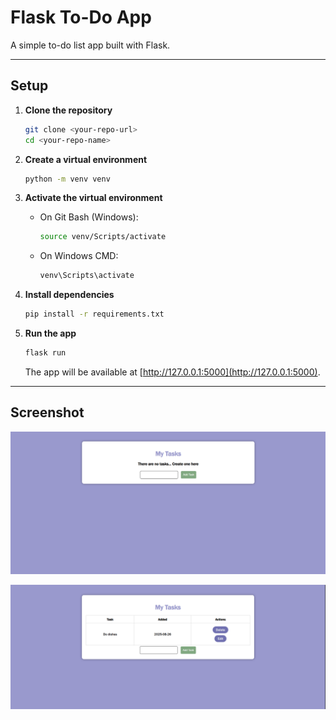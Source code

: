 # Flask To-Do App

A simple to-do list app built with Flask.  

---

## Setup

1. **Clone the repository**
   ```bash
   git clone <your-repo-url>
   cd <your-repo-name>
   ```

2. **Create a virtual environment**
   ```bash
   python -m venv venv
   ```

3. **Activate the virtual environment**
   - On Git Bash (Windows):
     ```bash
     source venv/Scripts/activate
     ```
   - On Windows CMD:
     ```bash
     venv\Scripts\activate
     ```

4. **Install dependencies**
   ```bash
   pip install -r requirements.txt
   ```

5. **Run the app**
   ```bash
   flask run
   ```
   The app will be available at [http://127.0.0.1:5000](http://127.0.0.1:5000).

---

## Screenshot

![Screenshot of the app](assets/Screenshot.PNG)

![Screenshot of the app 2](assets/Screenshot2.PNG)


